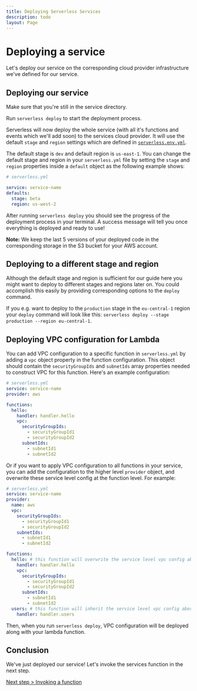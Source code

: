 ```yaml
---
title: Deploying Serverless Services
description: todo
layout: Page
---
```


# Deploying a service

Let's deploy our service on the corresponding cloud provider infrastructure we've defined for our service.

## Deploying our service

Make sure that you're still in the service directory.

Run `serverless deploy` to start the deployment process.

Serverless will now deploy the whole service (with all it's functions and events which we'll add soon) to the
services cloud provider. It will use the default `stage` and `region` settings which are defined in
[`serverless.env.yml`](../understanding-serverless/serverless-env-yml.md).

The default stage is `dev` and default region is `us-east-1`. You can change the default stage and region in your `serverless.yml` file by setting the `stage` and `region` properties inside a `default` object as the following example shows:

```yml
# serverless.yml

service: service-name
defaults:
  stage: beta
  region: us-west-2
```

After running `serverless deploy` you should see the progress of the deployment process in your terminal.
A success message will tell you once everything is deployed and ready to use!

**Note:** We keep the last 5 versions of your deployed code in the corresponding storage in the S3 bucket for your AWS account.

## Deploying to a different stage and region

Although the default stage and region is sufficient for our guide here you might want to deploy to different stages and regions later on. You could accomplish this easily by providing corresponding options to the `deploy` command.

If you e.g. want to deploy to the `production` stage in the `eu-central-1` region your `deploy` command will look like this: `serverless deploy --stage production --region eu-central-1`.

## Deploying VPC configuration for Lambda

You can add VPC configuration to a specific function in `serverless.yml` by adding a `vpc` object property in the function configuration. This object should contain the `securityGroupIds` and `subnetIds` array properties needed to construct VPC for this function. Here's an example configuration:

```yml
# serverless.yml
service: service-name
provider: aws

functions:
  hello:
    handler: handler.hello
    vpc:
      securityGroupIds:
        - securityGroupId1
        - securityGroupId2
      subnetIds:
        - subnetId1
        - subnetId2
```

Or if you want to apply VPC configuration to all functions in your service, you can add the configuration to the higher level `provider` object, and overwrite these service level config at the function level. For example:

```yml
# serverless.yml
service: service-name
provider:
  name: aws
  vpc:
    securityGroupIds:
      - securityGroupId1
      - securityGroupId2
    subnetIds:
      - subnetId1
      - subnetId2

functions:
  hello: # this function will overwrite the service level vpc config above
    handler: handler.hello
    vpc:
      securityGroupIds:
        - securityGroupId1
        - securityGroupId2
      subnetIds:
        - subnetId1
        - subnetId2
  users: # this function will inherit the service level vpc config above
    handler: handler.users
```

Then, when you run `serverless deploy`, VPC configuration will be deployed along with your lambda function.

## Conclusion

We've just deployed our service! Let's invoke the services function in the next step.

[Next step > Invoking a function](./4_invoking-functions.md)

